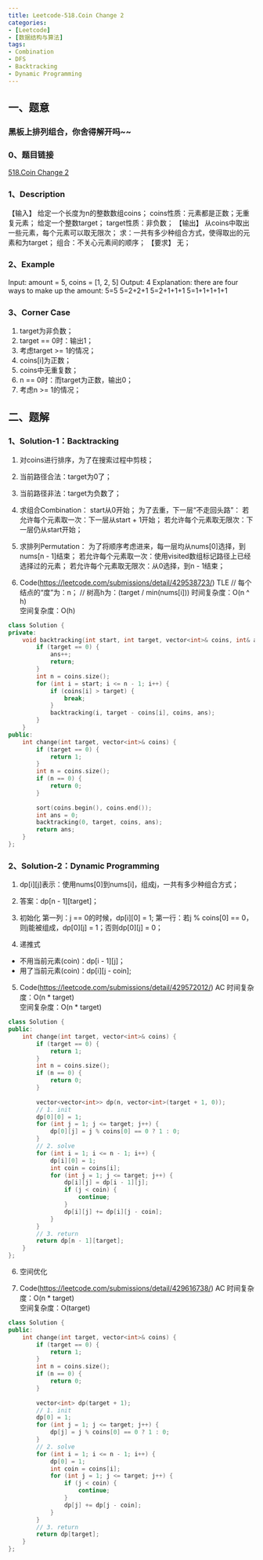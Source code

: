 ```yaml
---
title: Leetcode-518.Coin Change 2
categories: 
- [Leetcode]
- [数据结构与算法]
tags: 
- Combination
- DFS
- Backtracking
- Dynamic Programming
---
```


## 一、题意

### 黑板上排列组合，你舍得解开吗~~

### 0、题目链接
[518.Coin Change 2](https://leetcode.com/problems/coin-change-2/)

### 1、Description
【输入】
给定一个长度为n的整数数组coins；
coins性质：元素都是正数；无重复元素；
给定一个整数target；
target性质：非负数；
【输出】
从coins中取出一些元素，每个元素可以取无限次；
求：一共有多少种组合方式，使得取出的元素和为target；
组合：不关心元素间的顺序；
【要求】
无；

### 2、Example
Input: amount = 5, coins = [1, 2, 5]
Output: 4
Explanation: there are four ways to make up the amount:
5=5
5=2+2+1
5=2+1+1+1
5=1+1+1+1+1

<!-- more -->

### 3、Corner Case
1. target为非负数；
2. target == 0时：输出1；
3. 考虑target >= 1的情况；
4. coins[i]为正数；
5. coins中无重复数；
6. n == 0时：而target为正数，输出0；
7. 考虑n >= 1的情况；

## 二、题解

### 1、Solution-1：Backtracking
1. 对coins进行排序，为了在搜索过程中剪枝；

2. 当前路径合法：target为0了；

3. 当前路径非法：target为负数了；

4. 求组合Combination：
start从0开始；
为了去重，下一层“不走回头路”：
若允许每个元素取一次：下一层从start + 1开始；
若允许每个元素取无限次：下一层仍从start开始；

5. 求排列Permutation：
为了将顺序考虑进来，每一层均从nums[0]选择，到nums[n - 1]结束；
若允许每个元素取一次：使用visited数组标记路径上已经选择过的元素；
若允许每个元素取无限次：从0选择，到n - 1结束；

6. Code(https://leetcode.com/submissions/detail/429538723/)
TLE
// 每个结点的“度”为：n；
// 树高h为：(target / min(nums[i]))
时间复杂度：O(n ^ h)  
空间复杂度：O(h)
```C++
class Solution {
private:
    void backtracking(int start, int target, vector<int>& coins, int& ans) {
        if (target == 0) {
            ans++;
            return;
        }
        int n = coins.size();
        for (int i = start; i <= n - 1; i++) {
            if (coins[i] > target) {
                break;
            }
            backtracking(i, target - coins[i], coins, ans);
        }
    }
public:
    int change(int target, vector<int>& coins) {
        if (target == 0) {
            return 1;
        }
        int n = coins.size();
        if (n == 0) {
            return 0;
        }
        
        sort(coins.begin(), coins.end());
        int ans = 0;
        backtracking(0, target, coins, ans);
        return ans;
    }
};
```

### 2、Solution-2：Dynamic Programming
1. dp[i][j]表示：使用nums[0]到nums[i]，组成j，一共有多少种组合方式；

2. 答案：dp[n - 1][target]；

3. 初始化
第一列：j == 0的时候，dp[i][0] = 1;
第一行：若j % coins[0] == 0，则j能被组成，dp[0][j] = 1；否则dp[0][j] = 0；

4. 递推式
* 不用当前元素(coin)：dp[i - 1][j]；
* 用了当前元素(coin)：dp[i][j - coin];

5. Code(https://leetcode.com/submissions/detail/429572012/)
AC
时间复杂度：O(n * target)  
空间复杂度：O(n * target)
```C++
class Solution {
public:
    int change(int target, vector<int>& coins) {
        if (target == 0) {
            return 1;
        }
        int n = coins.size();
        if (n == 0) {
            return 0;
        }
        
        vector<vector<int>> dp(n, vector<int>(target + 1, 0));
        // 1. init
        dp[0][0] = 1;
        for (int j = 1; j <= target; j++) {
            dp[0][j] = j % coins[0] == 0 ? 1 : 0;
        }
        // 2. solve
        for (int i = 1; i <= n - 1; i++) {
            dp[i][0] = 1;
            int coin = coins[i];
            for (int j = 1; j <= target; j++) {
                dp[i][j] = dp[i - 1][j];
                if (j < coin) {
                    continue;
                }
                dp[i][j] += dp[i][j - coin];
            }
        }
        // 3. return 
        return dp[n - 1][target];
    }
};
```

6. 空间优化

7. Code(https://leetcode.com/submissions/detail/429616738/)
AC
时间复杂度：O(n * target)  
空间复杂度：O(target)
```C++
class Solution {
public:
    int change(int target, vector<int>& coins) {
        if (target == 0) {
            return 1;
        }
        int n = coins.size();
        if (n == 0) {
            return 0;
        }
        
        vector<int> dp(target + 1);
        // 1. init
        dp[0] = 1;
        for (int j = 1; j <= target; j++) {
            dp[j] = j % coins[0] == 0 ? 1 : 0;
        }
        // 2. solve
        for (int i = 1; i <= n - 1; i++) {
            dp[0] = 1;
            int coin = coins[i];
            for (int j = 1; j <= target; j++) {
                if (j < coin) {
                    continue;
                }
                dp[j] += dp[j - coin];
            }
        }
        // 3. return
        return dp[target];
    }
};
```
